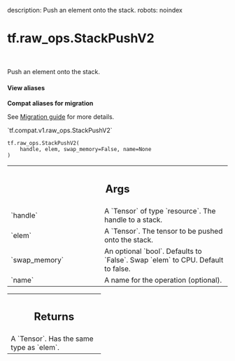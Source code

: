 description: Push an element onto the stack.
robots: noindex

# tf.raw_ops.StackPushV2

<!-- Insert buttons and diff -->

<table class="tfo-notebook-buttons tfo-api nocontent" align="left">

</table>



Push an element onto the stack.

<section class="expandable">
  <h4 class="showalways">View aliases</h4>
  <p>
<b>Compat aliases for migration</b>
<p>See
<a href="https://www.tensorflow.org/guide/migrate">Migration guide</a> for
more details.</p>
<p>`tf.compat.v1.raw_ops.StackPushV2`</p>
</p>
</section>

<pre class="devsite-click-to-copy prettyprint lang-py tfo-signature-link">
<code>tf.raw_ops.StackPushV2(
    handle, elem, swap_memory=False, name=None
)
</code></pre>



<!-- Placeholder for "Used in" -->


<!-- Tabular view -->
 <table class="responsive fixed orange">
<colgroup><col width="214px"><col></colgroup>
<tr><th colspan="2"><h2 class="add-link">Args</h2></th></tr>

<tr>
<td>
`handle`
</td>
<td>
A `Tensor` of type `resource`. The handle to a stack.
</td>
</tr><tr>
<td>
`elem`
</td>
<td>
A `Tensor`. The tensor to be pushed onto the stack.
</td>
</tr><tr>
<td>
`swap_memory`
</td>
<td>
An optional `bool`. Defaults to `False`.
Swap `elem` to CPU. Default to false.
</td>
</tr><tr>
<td>
`name`
</td>
<td>
A name for the operation (optional).
</td>
</tr>
</table>



<!-- Tabular view -->
 <table class="responsive fixed orange">
<colgroup><col width="214px"><col></colgroup>
<tr><th colspan="2"><h2 class="add-link">Returns</h2></th></tr>
<tr class="alt">
<td colspan="2">
A `Tensor`. Has the same type as `elem`.
</td>
</tr>

</table>

